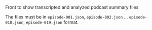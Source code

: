Front to show transcripted and analyzed podcast summary files

The files must be in `episode-001.json`, `episode-002.json` ... `episode-010.json`, `episode-019.json` format.
